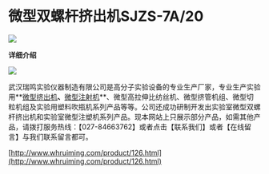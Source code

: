 # 微型双螺杆挤出机SJZS-7A/20

![](http://www.whruiming.com/data/images/product/20160723173006_105.jpg "")

**详细介绍**

![](http://www.whruiming.com/data/upload/image/20210611/1623398713224004.jpg "")

武汉瑞鸣实验仪器制造有限公司是高分子实验设备的专业生产厂家，专业生产实验用**[微型挤出机](http://www.whruiming.com/)**、**[微型注射机](http://www.whruiming.com/)**、微型高拉伸比纺丝机、微型挤管机组、微型切粒机组及实验用塑料吹瓶机系列产品等等。公司还成功研制开发出实验室微型双螺杆挤出机和实验室微型注塑机系列产品。现本网站上只展示部分产品，如需其他产品，请拨打服务热线：【027-84663762】或者点击【联系我们】或者【在线留言】与我们联系留言都可。

[http://www.whruiming.com/product/126.html](http://www.whruiming.com/product/126.html)



